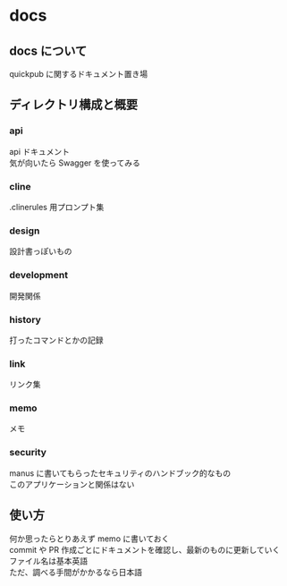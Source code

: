 # docs

## docs について

quickpub に関するドキュメント置き場

## ディレクトリ構成と概要

### api

api ドキュメント  
気が向いたら Swagger を使ってみる

### cline

.clinerules 用プロンプト集

### design

設計書っぽいもの

### development

開発関係

### history

打ったコマンドとかの記録

### link

リンク集

### memo

メモ

### security

manus に書いてもらったセキュリティのハンドブック的なもの  
このアプリケーションと関係はない

## 使い方

何か思ったらとりあえず memo に書いておく  
commit や PR 作成ごとにドキュメントを確認し、最新のものに更新していく  
ファイル名は基本英語  
ただ、調べる手間がかかるなら日本語
